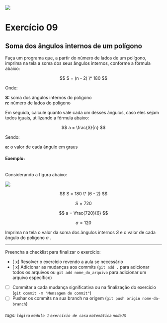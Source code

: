 ![](https://i.imgur.com/xG74tOh.png)

# Exercício 09

## Soma dos ângulos internos de um polígono

Faça um programa que, a partir do número de lados de um polígono, imprima na tela a soma dos seus ângulos internos, conforme a fórmula abaixo:

<!-- ![](https://4.bp.blogspot.com/-Vv69QfUHsrA/W5v7V35XwZI/AAAAAAABp5A/Zfy8oD9IOXgbVaw82BAw6PHfFh_CS3RmQCK4BGAYYCw/s1600/sn%2Bok.png) -->

$$ S = (n - 2) \* 180 $$

Onde:

**S:** soma dos ângulos internos do polígono \
**n:** número de lados do polígono

Em seguida, calcule quanto vale cada um desses ângulos, caso eles sejam todos iguais, utilizando a fórmula abaixo:

$$ a = \frac{S}{n} $$

Sendo:

**a:** o valor de cada ângulo em graus

#### Exemplo:

\
Considerando a figura abaixo:

![](https://static.escolakids.uol.com.br/conteudo_legenda/460f67f820a78f732d55395e1932a031.jpg)

$$ S = 180 \* (6 - 2) $$

$$ S = 720 $$

$$ a = \frac{720}{6} $$

$$ a = 120 $$

Imprima na tela o valor da soma dos ângulos internos $S$ e o valor de cada ângulo do polígono $a$ .

---

Preencha a checklist para finalizar o exercício:

- [ x] Resolver o exercício revendo a aula se necessário
- [ x] Adicionar as mudanças aos commits (`git add .` para adicionar todos os arquivos ou `git add nome_do_arquivo` para adicionar um arquivo específico)
- [ ] Commitar a cada mudança significativa ou na finalização do exercício (`git commit -m "Mensagem do commit"`)
- [ ] Pushar os commits na sua branch na origem (`git push origin nome-da-branch`)

###### tags: `lógica` `módulo 1` `exercício de casa` `matemática` `nodeJS`
